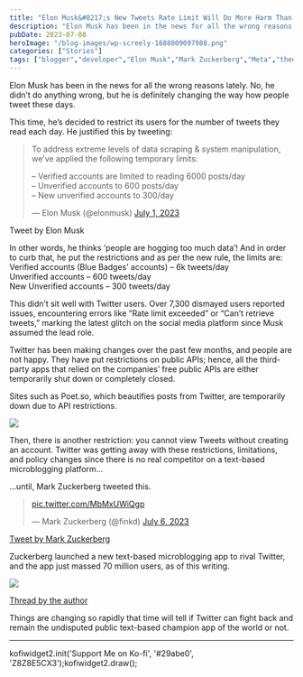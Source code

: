 ```yaml
---
title: "Elon Musk&#8217;s New Tweets Rate Limit Will Do More Harm Than Good To The Company"
description: "Elon Musk has been in the news for all the wrong reasons lately. No, he didn&#8217;t do anything wrong, but he is definitely changing the way how people tweet these days. This time, he&#8217;s decided to restrict its users for the number of tweets they read each day. He justified this by tweeting: In other [&hellip;]"
pubDate: 2023-07-08
heroImage: "/blog-images/wp-screely-1688809097988.png"
categories: ["Stories"]
tags: ["blogger","developer","Elon Musk","Mark Zuckerberg","Meta","thedeveloperstory","Threads","Twitter"]
---
```


Elon Musk has been in the news for all the wrong reasons lately. No, he didn’t do anything wrong, but he is definitely changing the way how people tweet these days.

This time, he’s decided to restrict its users for the number of tweets they read each day. He justified this by tweeting:

> To address extreme levels of data scraping & system manipulation, we’ve applied the following temporary limits:  
>   
> – Verified accounts are limited to reading 6000 posts/day  
> – Unverified accounts to 600 posts/day  
> – New unverified accounts to 300/day
> 
> — Elon Musk (@elonmusk) [July 1, 2023](https://twitter.com/elonmusk/status/1675187969420828672?ref_src=twsrc%5Etfw)

Tweet by Elon Musk

In other words, he thinks ‘people are hogging too much data’! And in order to curb that, he put the restrictions and as per the new rule, the limits are:  
Verified accounts (Blue Badges’ accounts) – 6k tweets/day  
Unverified accounts – 600 tweets/day  
New Unverified accounts – 300 tweets/day

This didn’t sit well with Twitter users. Over 7,300 dismayed users reported issues, encountering errors like “Rate limit exceeded” or “Can’t retrieve tweets,” marking the latest glitch on the social media platform since Musk assumed the lead role.

Twitter has been making changes over the past few months, and people are not happy. They have put restrictions on public APIs; hence, all the third-party apps that relied on the companies’ free public APIs are either temporarily shut down or completely closed.

Sites such as Poet.so, which beautifies posts from Twitter, are temporarily down due to API restrictions.

![](https://thedeveloperstory.com/wp-content/uploads/2023/07/screely-1688809390312-1024x508.png)

Then, there is another restriction: you cannot view Tweets without creating an account. Twitter was getting away with these restrictions, limitations, and policy changes since there is no real competitor on a text-based microblogging platform…

…until, Mark Zuckerberg tweeted this.

> [pic.twitter.com/MbMxUWiQgp](https://t.co/MbMxUWiQgp)
> 
> — Mark Zuckerberg (@finkd) [July 6, 2023](https://twitter.com/finkd/status/1676747594460962817?ref_src=twsrc%5Etfw)

[Tweet by Mark Zuckerberg](https://twitter.com/finkd/status/1676747594460962817 "Tweet by Mark Zuckerberg")

Zuckerberg launched a new text-based microblogging app to rival Twitter, and the app just massed 70 million users, as of this writing.

![](https://thedeveloperstory.com/wp-content/uploads/2023/07/IMG_20230708_161519-1024x970.jpg)

[Thread by the author](https://www.threads.net/@thedeveloperstory "Thread by the author")

Things are changing so rapidly that time will tell if Twitter can fight back and remain the undisputed public text-based champion app of the world or not.

* * *

kofiwidget2.init('Support Me on Ko-fi', '#29abe0', 'Z8Z8E5CX3');kofiwidget2.draw();